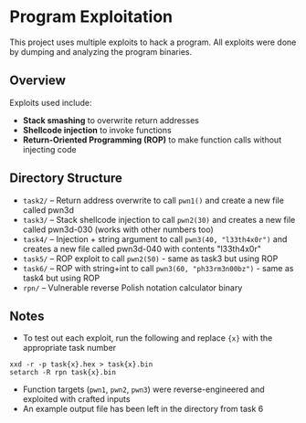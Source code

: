 # Program Exploitation
This project uses multiple exploits to hack a program.
All exploits were done by dumping and analyzing the program binaries.

## Overview
Exploits used include:
- **Stack smashing** to overwrite return addresses  
- **Shellcode injection** to invoke functions  
- **Return-Oriented Programming (ROP)** to make function calls without injecting code  

## Directory Structure 
- `task2/` – Return address overwrite to call `pwn1()` and create a new file called pwn3d
- `task3/` – Stack shellcode injection to call `pwn2(30)` and creates a new file called pwn3d-030 (works with other numbers too)
- `task4/` – Injection + string argument to call `pwn3(40, "l33th4x0r")` and creates a new file called pwn3d-040 with contents "l33th4x0r"
- `task5/` – ROP exploit to call `pwn2(50)` - same as task3 but using ROP
- `task6/` – ROP with string+int to call `pwn3(60, "ph33rm3n00bz")` - same as task4 but using ROP
- `rpn/` – Vulnerable reverse Polish notation calculator binary  

## Notes

- To test out each exploit, run the following and replace `{x}` with the appropriate task number
```
xxd -r -p task{x}.hex > task{x}.bin
setarch -R rpn task{x}.bin
```
- Function targets (`pwn1`, `pwn2`, `pwn3`) were reverse-engineered and exploited with crafted inputs 
- An example output file has been left in the directory from task 6
